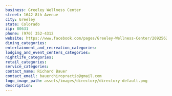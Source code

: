 ```yaml
---
business: Greeley Wellness Center
street: 1642 8th Avenue
city: Greeley
state: Colorado
zip: 80631
phone: (970) 352-4312
website: https://www.facebook.com/pages/Greeley-Wellness-Center/209256235758098
dining_categories: 
entertainment_and_recreation_categories: 
lodging_and_event_centers_categories: 
nightlife_categories: 
retail_categories: 
service_categories: 
contact_name: Richard Bauer
contact_email: bauerchiropractic@gmail.com
logo_image_path: assets/images/directory/directory-default.png
description: 
---
```

